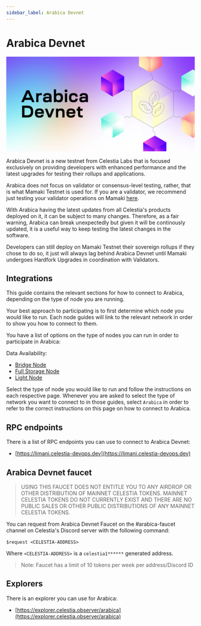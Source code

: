 ```yaml
---
sidebar_label: Arabica Devnet
---
```


# Arabica Devnet
<!-- markdownlint-disable MD013 -->

![arabica-devnet](/img/arabica-devnet.png)

Arabica Devnet is a new testnet from Celestia Labs that is focused exclusively on providing developers with enhanced performance and the latest upgrades for testing their rollups and applications.

Arabica does not focus on validator or consensus-level testing, rather, that is what Mamaki Testnet is used for. If you are a validator, we recommend just testing your validator operations on Mamaki [here](./mamaki-testnet.md).

With Arabica having the latest updates from all Celestia's products deployed on it, it can be subject to many changes. Therefore, as a fair warning, Arabica can break unexpectedly but given it will be continously updated, it is a useful way to keep testing the latest changes in the software.

Developers can still deploy on Mamaki Testnet their sovereign rollups if they chose to do so, it just will always lag behind Arabica Devnet until Mamaki undergoes Hardfork Upgrades in coordination with Validators.

## Integrations

This guide contains the relevant sections for how to connect to Arabica, depending on the type of node you are running.

Your best approach to participating is to first determine which node you would like to run. Each node guides will link to the relevant network in order to show you how to connect to them.

You have a list of options on the type of nodes you can run in order to participate in Arabica:

Data Availability:

* [Bridge Node](./bridge-node.md)
* [Full Storage Node](./full-storage-node.md)
* [Light Node](./light-node.md)

Select the type of node you would like to run and follow the instructions on each respective page. Whenever you are asked to select the type of network you want to connect to in those guides, select `Arabica` in order to refer to the correct instructions on this page on how to connect to Arabica.

## RPC endpoints

There is a list of RPC endpoints you can use to connect to Arabica Devnet:

* [https://limani.celestia-devops.dev](https://limani.celestia-devops.dev)

## Arabica Devnet faucet

> USING THIS FAUCET DOES NOT ENTITLE YOU TO ANY AIRDROP OR OTHER DISTRIBUTION OF MAINNET CELESTIA TOKENS. MAINNET CELESTIA TOKENS DO NOT CURRENTLY EXIST AND THERE ARE NO PUBLIC SALES OR OTHER PUBLIC DISTRIBUTIONS OF ANY MAINNET CELESTIA TOKENS.

You can request from Arabica Devnet Faucet on the #arabica-faucet channel on Celestia's Discord server with the following command:

```text
$request <CELESTIA-ADDRESS>
```

Where `<CELESTIA-ADDRESS>` is a `celestia1******` generated address.

> Note: Faucet has a limit of 10 tokens per week per address/Discord ID

## Explorers

There is an explorer you can use for Arabica:

* [https://explorer.celestia.observer/arabica](https://explorer.celestia.observer/arabica)
